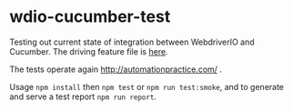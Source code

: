 # wdio-cucumber-test

Testing out current state of integration between WebdriverIO and Cucumber. The driving feature file is [here](features/it_lives.feature).

The tests operate again http://automationpractice.com/ .

Usage `npm install` then `npm test` or `npm run test:smoke`, and to generate and serve a test report `npm run report`.
